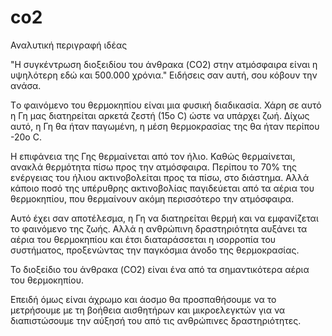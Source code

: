 # co2

Αναλυτική περιγραφή ιδέας

"Η συγκέντρωση διοξειδίου του άνθρακα (CO2) στην ατμόσφαιρα είναι η υψηλότερη εδώ και 500.000 χρόνια." 
Ειδήσεις σαν αυτή, σου κόβουν την ανάσα. 

Τo φαινόμενο του θερμοκηπίου είναι μια φυσική διαδικασία. Χάρη σε αυτό η Γη μας διατηρείται αρκετά ζεστή (15ο C) ώστε να υπάρχει ζωή. Δίχως αυτό, η Γη θα ήταν παγωμένη,  η μέση θερμοκρασίας της θα ήταν περίπου -20ο C.

Η επιφάνεια της Γης θερμαίνεται από τον ήλιο. Καθώς θερμαίνεται, ανακλά θερμότητα πίσω προς την ατμόσφαιρα. Περίπου το 70% της ενέργειας του ήλιου ακτινοβολείται προς τα πίσω, στο διάστημα. Αλλά κάποιο ποσό της υπέρυθρης ακτινοβολίας παγιδεύεται από τα αέρια του θερμοκηπίου, που θερμαίνουν ακόμη περισσότερο την ατμόσφαιρα.

Αυτό έχει σαν αποτέλεσμα, η Γη να διατηρείται θερμή και να εμφανίζεται το φαινόμενο της ζωής. Αλλά η ανθρώπινη δραστηριότητα αυξάνει τα αέρια του θερμοκηπίου και έτσι διαταράσσεται η ισορροπία του συστήματος, προξενώντας την παγκόσμια άνοδο της θερμοκρασίας.

Το διοξείδιο του άνθρακα (CO2) είναι ένα από τα σημαντικότερα αέρια του θερμοκηπίου. 

Επειδή όμως είναι άχρωμο και άοσμο θα προσπαθήσουμε να το μετρήσουμε με τη βοήθεια αισθητήρων και μικροελεγκτών για να διαπιστώσουμε την αύξησή του από τις ανθρώπινες δραστηριότητες. 
